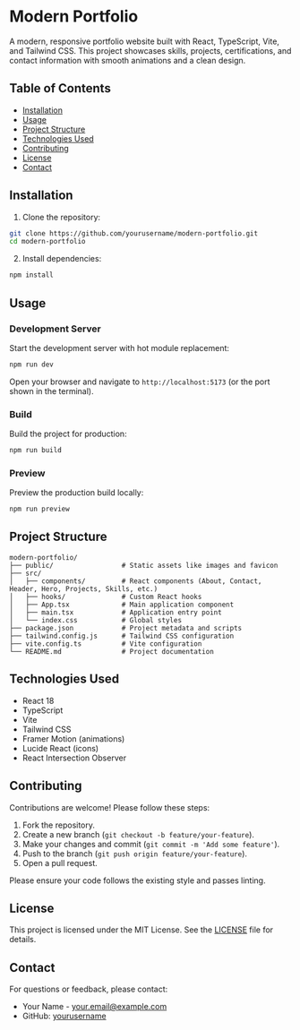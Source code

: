 # Modern Portfolio

A modern, responsive portfolio website built with React, TypeScript, Vite, and Tailwind CSS. This project showcases skills, projects, certifications, and contact information with smooth animations and a clean design.

## Table of Contents

- [Installation](#installation)
- [Usage](#usage)
- [Project Structure](#project-structure)
- [Technologies Used](#technologies-used)
- [Contributing](#contributing)
- [License](#license)
- [Contact](#contact)

## Installation

1. Clone the repository:

```bash
git clone https://github.com/yourusername/modern-portfolio.git
cd modern-portfolio
```

2. Install dependencies:

```bash
npm install
```

## Usage

### Development Server

Start the development server with hot module replacement:

```bash
npm run dev
```

Open your browser and navigate to `http://localhost:5173` (or the port shown in the terminal).

### Build

Build the project for production:

```bash
npm run build
```

### Preview

Preview the production build locally:

```bash
npm run preview
```

## Project Structure

```
modern-portfolio/
├── public/                 # Static assets like images and favicon
├── src/
│   ├── components/         # React components (About, Contact, Header, Hero, Projects, Skills, etc.)
│   ├── hooks/              # Custom React hooks
│   ├── App.tsx             # Main application component
│   ├── main.tsx            # Application entry point
│   └── index.css           # Global styles
├── package.json            # Project metadata and scripts
├── tailwind.config.js      # Tailwind CSS configuration
├── vite.config.ts          # Vite configuration
└── README.md               # Project documentation
```

## Technologies Used

- React 18
- TypeScript
- Vite
- Tailwind CSS
- Framer Motion (animations)
- Lucide React (icons)
- React Intersection Observer

## Contributing

Contributions are welcome! Please follow these steps:

1. Fork the repository.
2. Create a new branch (`git checkout -b feature/your-feature`).
3. Make your changes and commit (`git commit -m 'Add some feature'`).
4. Push to the branch (`git push origin feature/your-feature`).
5. Open a pull request.

Please ensure your code follows the existing style and passes linting.

## License

This project is licensed under the MIT License. See the [LICENSE](LICENSE) file for details.

## Contact

For questions or feedback, please contact:

- Your Name - your.email@example.com
- GitHub: [yourusername](https://github.com/yourusername)
